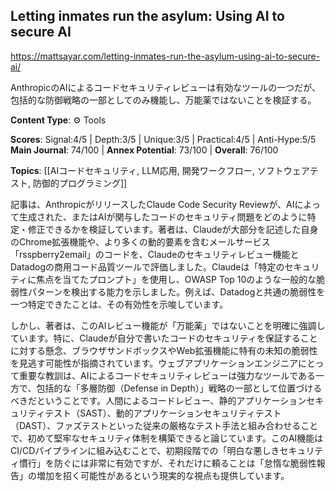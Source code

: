 ## Letting inmates run the asylum: Using AI to secure AI

https://mattsayar.com/letting-inmates-run-the-asylum-using-ai-to-secure-ai/

AnthropicのAIによるコードセキュリティレビューは有効なツールの一つだが、包括的な防御戦略の一部としてのみ機能し、万能薬ではないことを検証する。

**Content Type**: ⚙️ Tools

**Scores**: Signal:4/5 | Depth:3/5 | Unique:3/5 | Practical:4/5 | Anti-Hype:5/5
**Main Journal**: 74/100 | **Annex Potential**: 73/100 | **Overall**: 76/100

**Topics**: [[AIコードセキュリティ, LLM応用, 開発ワークフロー, ソフトウェアテスト, 防御的プログラミング]]

記事は、AnthropicがリリースしたClaude Code Security Reviewが、AIによって生成された、またはAIが関与したコードのセキュリティ問題をどのように特定・修正できるかを検証しています。著者は、Claudeが大部分を記述した自身のChrome拡張機能や、より多くの動的要素を含むメールサービス「rsspberry2email」のコードを、Claudeのセキュリティレビュー機能とDatadogの商用コード品質ツールで評価しました。Claudeは「特定のセキュリティに焦点を当てたプロンプト」を使用し、OWASP Top 10のような一般的な脆弱性パターンを検出する能力を示しました。例えば、Datadogと共通の脆弱性を一つ特定できたことは、その有効性を示唆しています。

しかし、著者は、このAIレビュー機能が「万能薬」ではないことを明確に強調しています。特に、Claudeが自分で書いたコードのセキュリティを保証することに対する懸念、ブラウザサンドボックスやWeb拡張機能に特有の未知の脆弱性を見逃す可能性が指摘されています。ウェブアプリケーションエンジニアにとって重要な教訓は、AIによるコードセキュリティレビューは強力なツールである一方で、包括的な「多層防御（Defense in Depth）」戦略の一部として位置づけるべきだということです。人間によるコードレビュー、静的アプリケーションセキュリティテスト（SAST）、動的アプリケーションセキュリティテスト（DAST）、ファズテストといった従来の厳格なテスト手法と組み合わせることで、初めて堅牢なセキュリティ体制を構築できると論じています。このAI機能はCI/CDパイプラインに組み込むことで、初期段階での「明白な悪しきセキュリティ慣行」を防ぐには非常に有効ですが、それだけに頼ることは「怠惰な脆弱性報告」の増加を招く可能性があるという現実的な視点も提供しています。